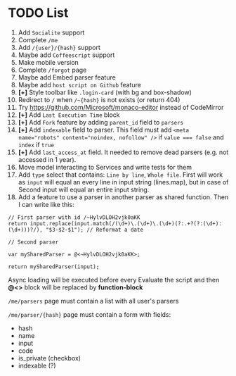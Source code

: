 # TODO List

1. Add `Socialite` support
2. Complete `/me`
3. Add `/{user}/{hash}` support
4. Maybe add `Coffeescript` support
5. Make mobile version
6. Complete `/forgot` page
7. Maybe add Embed parser feature
8. Maybe add `host script on Github` feature
9. **[+]** Style toolbar like `.login-card` (with bg and box-shadow)
10. Redirect to `/` when `/~{hash}` is not exists (or return 404)
11. Try https://github.com/Microsoft/monaco-editor instead of CodeMirror
12. **[+]** Add `Last Execution Time` block
13. **[+]** Add `Fork` feature by adding `parent_id` field to `parsers`
14. **[+]** Add `indexable` field to parser. This field must add `<meta name="robots" content="noindex, nofollow" />` if `value === false` and `index` if `true`
15. **[+]** Add `last_access_at` field. It needed to remove dead parsers (e.g. not accessed in 1 year).
16. Move model interacting to Services and write tests for them
17. Add `type` select that contains: `Line by line`, `Whole file`. First will work as `input` will equal an every line in input string (lines.map), but in case of Second input will equal an entire input string. 
17. Add a feature to use a parser in another parser as shared function. Then I can write like this:
```
// First parser with id /~HylvDLOH2vjk0aKK
return input.replace(input.match(/(\d+)\.(\d+)\.(\d+)(?:.+?(?:(\d+):(\d+)))?/), "$3-$2-$1"); // Reformat a date
```

```
// Second parser

var mySharedParser = @<~HylvDLOH2vjk0aKK>;

return mySharedParser(input);
```

Async loading will be executed before every Evaluate the script and then **@<>** block will be replaced by **function-block**



`/me/parsers` page must contain a list with all user's parsers

`/me/parser/{hash}` page must contain a form with fields:
 * hash
 * name
 * input
 * code
 * is_private (checkbox)
 * indexable (?)
